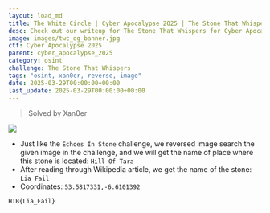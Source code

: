 ```yaml
---
layout: load_md
title: The White Circle | Cyber Apocalypse 2025 | The Stone That Whispers Writeup
desc: Check out our writeup for The Stone That Whispers for Cyber Apocalypse 2025 capture the flag competition.
image: images/twc_og_banner.jpg
ctf: Cyber Apocalypse 2025
parent: cyber_apocalypse_2025
category: osint
challenge: The Stone That Whispers
tags: "osint, xan0er, reverse, image"
date: 2025-03-29T00:00:00+00:00
last_update: 2025-03-29T00:00:00+00:00
---
```




> Solved by Xan0er


![](https://i.imgur.com/E94HxWD.png)

- Just like the `Echoes In Stone` challenge, we reversed image search the given image in the challenge, and we will get the name of place where this stone is located: `Hill Of Tara`
- After reading through Wikipedia article, we get the name of the stone: `Lia Fail`
- Coordinates: `53.5817331,-6.6101392`

```
HTB{Lia_Fail}
```

